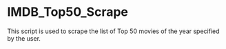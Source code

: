 # IMDB_Top50_Scrape
This script is used to scrape the list of Top 50 movies of the year specified by the user.
